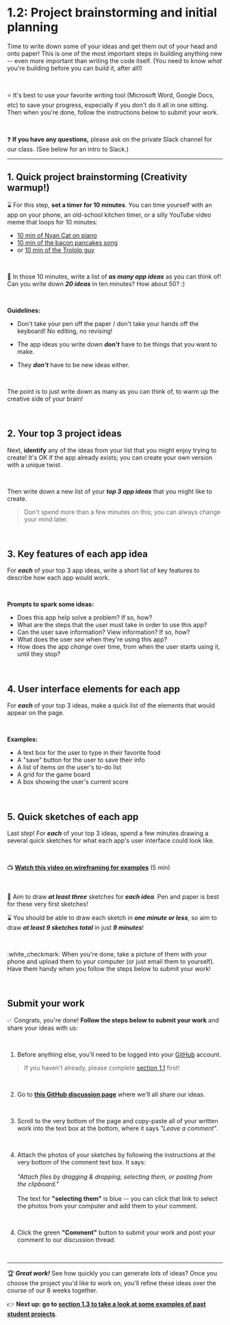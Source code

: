 # 1.2: Project brainstorming and initial planning

Time to write down some of your ideas and get them out of your head and onto paper! This is one of the most important steps in building anything new -- even more important than writing the code itself. (You need to know *what* you're building before you can build it, after all!)

<br/>

:star: It's best to use your favorite writing tool (Microsoft Word, Google Docs, etc) to save your progress, especially if you don't do it all in one sitting. Then when you're done, follow the instructions below to submit your work.

<br/>

❓ **If you have any questions,** please ask on the private Slack channel for our class. (See below for an intro to Slack.)

<hr/>

## 1. Quick project brainstorming (Creativity warmup!)

:hourglass: For this step, **set a timer for 10 minutes**. You can time yourself with an app on your phone, an old-school kitchen timer, or a silly YouTube video meme that loops for 10 minutes:

  - [10 min of Nyan Cat on piano](https://www.youtube.com/watch?v=TbzUen207iw)
  - [10 min of the bacon pancakes song](https://www.youtube.com/watch?v=cnHUGp_e7Q8)
  - or [10 min of the Trololo guy](https://www.youtube.com/watch?v=TwwWtOhk8yA)

<br/>

:pencil: In those 10 minutes, write a list of ***as many app ideas*** as you can think of! Can you write down ***20 ideas*** in ten minutes? How about 50? :)

<br/>

**Guidelines:**

  - Don't take your pen off the paper / don't take your hands off the keyboard! No editing, no revising!
  
  - The app ideas you write down ***don't*** have to be things that you want to make.
  
  - They ***don't*** have to be new ideas either.

<br/>

The point is to just write down as many as you can think of, to warm up the creative side of your brain!

<br/>

## 2. Your top 3 project ideas

Next, **identify** any of the ideas from your list that you might enjoy trying to create! It's OK if the app already exists; you can create your own version with a unique twist.

<br/>

Then write down a new list of your ***top 3 app ideas*** that you might like to create.

  > Don't spend more than a few minutes on this; you can always change your mind later.

<br/>

## 3. Key features of each app idea

For ***each*** of your top 3 app ideas, write a short list of key features to describe how each app would work.

<br/>

**Prompts to spark some ideas:**

  - Does this app help solve a problem? If so, how?
  - What are the steps that the user must take in order to use this app?
  - Can the user save information? View information? If so, how?
  - What does the user *see* when they're using this app?
  - How does the app *change* over time, from when the user starts using it, until they stop?

<br/>

## 4. User interface elements for each app

For ***each*** of your top 3 ideas, make a quick list of the elements that would appear on the page.

<br/>

**Examples:**

  - A text box for the user to type in their favorite food
  - A "save" button for the user to save their info
  - A list of items on the user's to-do list
  - A grid for the game board
  - A box showing the user's current score

<br/>

## 5. Quick sketches of each app

Last step! For ***each*** of your top 3 ideas, spend a few minutes drawing a several quick sketches for what each app's user interface could look like.

<br/>

:tv: **[Watch this video on wireframing for examples](https://www.youtube.com/watch?v=PmmQjLqJQlY)** (5 min)

<br/>

:pencil: Aim to draw ***at least three*** sketches for ***each idea***. Pen and paper is best for these very first sketches!

:hourglass: You should be able to draw each sketch in ***one minute or less***, so aim to draw ***at least 9 sketches total*** in just ***9 minutes***!

<br/>

:white_checkmark: When you're done, take a picture of them with your phone and upload them to your computer (or just email them to yourself). Have them handy when you follow the steps below to submit your work!

<br/>

## Submit your work

:white_check_mark: Congrats, you're done! **Follow the steps below to submit your work** and share your ideas with us:

<br/>

  1. Before anything else, you'll need to be logged into your [GitHub](https://github.com/login) account.
  
  > If you haven't already, please complete [section 1.1](https://github.com/LearnTeachCode/intro-javascript-class/blob/july-aug-2018/week-1/1-1-initial-tools-intro.md) first!

<br/>

  2. Go to [**this GitHub discussion page**](https://github.com/LearnTeachCode/intro-javascript-class/issues/28) where we'll all share our ideas.
  
  <br/>
  
  3. Scroll to the very bottom of the page and copy-paste all of your written work into the text box at the bottom, where it says *"Leave a comment"*.
  
  <br/>
  
  4. Attach the photos of your sketches by following the instructions at the very bottom of the comment text box. It says: <br/><br/>*"Attach files by dragging & dropping, selecting them, or pasting from the clipboard."*<br/><br/> The text for **"selecting them"** is blue -- you can click that link to select the photos from your computer and add them to your comment.
  
  <br/>
  
  4. Click the green **"Comment"** button to submit your work and post your comment to our discussion thread.

<br/>
<hr/>

:trophy: ***Great work!***  See how quickly you can generate *lots* of ideas? Once you choose the project you'd like to work on, you'll refine these ideas over the course of our 8 weeks together.

:point_right: **Next up: go to [section 1.3 to take a look at some examples of past student projects](https://github.com/LearnTeachCode/intro-javascript-class/blob/july-aug-2018/week-1/1-3-past-project-examples.md)**.
